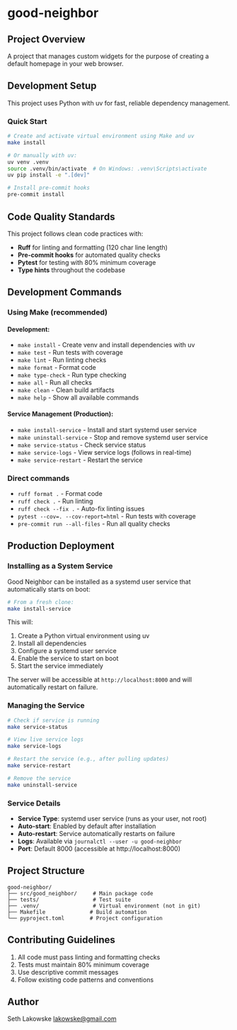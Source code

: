 # good-neighbor

## Project Overview

A project that manages custom widgets for the purpose of creating a default homepage in your web browser.

## Development Setup

This project uses Python with uv for fast, reliable dependency management.

### Quick Start

```bash
# Create and activate virtual environment using Make and uv
make install

# Or manually with uv:
uv venv .venv
source .venv/bin/activate  # On Windows: .venv\Scripts\activate
uv pip install -e ".[dev]"

# Install pre-commit hooks
pre-commit install
```

## Code Quality Standards

This project follows clean code practices with:

- **Ruff** for linting and formatting (120 char line length)
- **Pre-commit hooks** for automated quality checks
- **Pytest** for testing with 80% minimum coverage
- **Type hints** throughout the codebase

## Development Commands

### Using Make (recommended)

#### Development:

- `make install` - Create venv and install dependencies with uv
- `make test` - Run tests with coverage
- `make lint` - Run linting checks
- `make format` - Format code
- `make type-check` - Run type checking
- `make all` - Run all checks
- `make clean` - Clean build artifacts
- `make help` - Show all available commands

#### Service Management (Production):

- `make install-service` - Install and start systemd user service
- `make uninstall-service` - Stop and remove systemd user service
- `make service-status` - Check service status
- `make service-logs` - View service logs (follows in real-time)
- `make service-restart` - Restart the service

### Direct commands

- `ruff format .` - Format code
- `ruff check .` - Run linting
- `ruff check --fix .` - Auto-fix linting issues
- `pytest --cov=. --cov-report=html` - Run tests with coverage
- `pre-commit run --all-files` - Run all quality checks

## Production Deployment

### Installing as a System Service

Good Neighbor can be installed as a systemd user service that automatically starts on boot:

```bash
# From a fresh clone:
make install-service
```

This will:

1. Create a Python virtual environment using uv
1. Install all dependencies
1. Configure a systemd user service
1. Enable the service to start on boot
1. Start the service immediately

The server will be accessible at `http://localhost:8000` and will automatically restart on failure.

### Managing the Service

```bash
# Check if service is running
make service-status

# View live service logs
make service-logs

# Restart the service (e.g., after pulling updates)
make service-restart

# Remove the service
make uninstall-service
```

### Service Details

- **Service Type**: systemd user service (runs as your user, not root)
- **Auto-start**: Enabled by default after installation
- **Auto-restart**: Service automatically restarts on failure
- **Logs**: Available via `journalctl --user -u good-neighbor`
- **Port**: Default 8000 (accessible at http://localhost:8000)

## Project Structure

```
good-neighbor/
├── src/good_neighbor/     # Main package code
├── tests/                 # Test suite
├── .venv/                 # Virtual environment (not in git)
├── Makefile              # Build automation
└── pyproject.toml        # Project configuration
```

## Contributing Guidelines

1. All code must pass linting and formatting checks
1. Tests must maintain 80% minimum coverage
1. Use descriptive commit messages
1. Follow existing code patterns and conventions

## Author

Seth Lakowske <lakowske@gmail.com>
